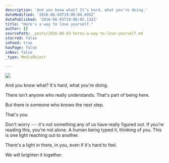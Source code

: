 ```yaml
---
description: 'And you know what? It’s hard, what you’re doing.'
dateModified: '2016-06-03T19:06:04.695Z'
datePublished: '2016-06-03T19:06:05.132Z'
title: "Here's a way to love yourself."
author: []
sourcePath: _posts/2016-06-03-heres-a-way-to-love-yourself.md
starred: false
inFeed: true
hasPage: false
inNav: false
_type: MediaObject

---
```

![](https://the-grid-user-content.s3-us-west-2.amazonaws.com/f3c6f451-d838-4eef-9b05-089ce886f648.jpg)

And you know what? It's hard, what you're doing.

There isn't anyone who really understands. That's part of being here.

But there is someone who knows the next step.

That's you.

Don't worry --- it's not something any of us have really figured out. If you're reading this, you're not alone. A human being typed it, thinking of you. This is one light reaching out to another.

There's a light in there, in you, even if it's hard to feel.

We will brighten it together.